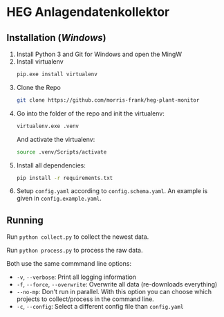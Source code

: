 # HEG Anlagendatenkollektor

## Installation (_Windows_)

1. Install Python 3 and Git for Windows and open the MingW
2. Install virtualenv
    ```sh
    pip.exe install virtualenv
    ```
3. Clone the Repo
    ```sh
    git clone https://github.com/morris-frank/heg-plant-monitor
    ```
4. Go into the folder of the repo and init the virtualenv:
    ```sh
    virtualenv.exe .venv
    ``` 
    And activate the virtualenv:
    ```sh
    source .venv/Scripts/activate
    ```
5. Install all dependencies:
    ```sh
    pip install -r requirements.txt
    ```
6. Setup `config.yaml` according to `config.schema.yaml`. An example is given in `config.example.yaml`.

## Running

Run `python collect.py` to collect the newest data.

Run `python process.py` to process the raw data.

Both use the same commmand line options:
- `-v`, `--verbose`: Print all logging information
- `-f`, `--force`, `--overwrite`: Overwrite all data (re-downloads everything)
- `--no-mp`: Don't run in parallel. With this option you can choose which projects to collect/process in the command line.
- `-c`, `--config`: Select a different config file than `config.yaml`